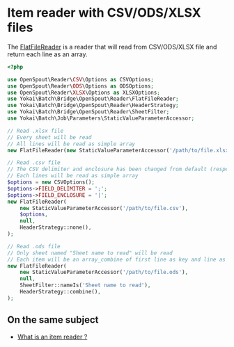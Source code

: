 # Item reader with CSV/ODS/XLSX files

The [FlatFileReader](../../src/batch-openspout/src/Reader/FlatFileReader.php) is a reader 
that will read from CSV/ODS/XLSX file and return each line as an array.

```php
<?php

use OpenSpout\Reader\CSV\Options as CSVOptions;
use OpenSpout\Reader\ODS\Options as ODSOptions;
use OpenSpout\Reader\XLSX\Options as XLSXOptions;
use Yokai\Batch\Bridge\OpenSpout\Reader\FlatFileReader;
use Yokai\Batch\Bridge\OpenSpout\Reader\HeaderStrategy;
use Yokai\Batch\Bridge\OpenSpout\Reader\SheetFilter;
use Yokai\Batch\Job\Parameters\StaticValueParameterAccessor;

// Read .xlsx file
// Every sheet will be read
// All lines will be read as simple array
new FlatFileReader(new StaticValueParameterAccessor('/path/to/file.xlsx'));

// Read .csv file
// The CSV delimiter and enclosure has been changed from default (respectively ',' & '"')
// Each lines will be read as simple array
$options = new CSVOptions();
$options->FIELD_DELIMITER = ';';
$options->FIELD_ENCLOSURE = '|';
new FlatFileReader(
    new StaticValueParameterAccessor('/path/to/file.csv'),
    $options,
    null,
    HeaderStrategy::none(),
);

// Read .ods file
// Only sheet named "Sheet name to read" will be read
// Each item will be an array_combine of first line as key and line as values
new FlatFileReader(
    new StaticValueParameterAccessor('/path/to/file.ods'),
    null,
    SheetFilter::nameIs('Sheet name to read'),
    HeaderStrategy::combine(),
);
```

## On the same subject

- [What is an item reader ?](../batch/domain/item-job/item-reader.md)
